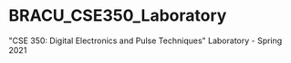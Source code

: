 # BRACU_CSE350_Laboratory
"CSE 350: Digital Electronics and Pulse Techniques" Laboratory - Spring 2021
